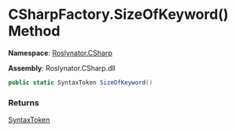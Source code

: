 # CSharpFactory\.SizeOfKeyword\(\) Method

**Namespace**: [Roslynator.CSharp](../../README.md)

**Assembly**: Roslynator\.CSharp\.dll

```csharp
public static SyntaxToken SizeOfKeyword()
```

### Returns

[SyntaxToken](https://docs.microsoft.com/en-us/dotnet/api/microsoft.codeanalysis.syntaxtoken)

